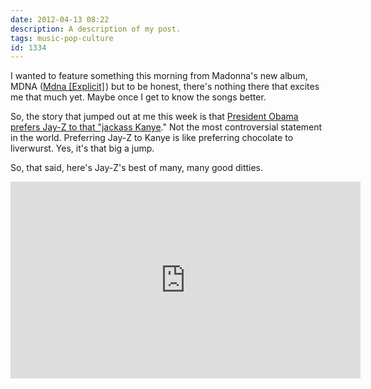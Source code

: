```yaml
---
date: 2012-04-13 08:22
description: A description of my post.
tags: music-pop-culture
id: 1334
---
```

I wanted to feature something this morning from Madonna's new album, MDNA (<a href="http://www.amazon.com/gp/product/B007LB1O3I/ref=as_li_ss_tl?ie=UTF8&tag=theskinnyonbe-20&linkCode=as2&camp=1789&creative=390957&creativeASIN=B007LB1O3I">Mdna [Explicit]</a><img src="http://www.assoc-amazon.com/e/ir?t=theskinnyonbe-20&l=as2&o=1&a=B007LB1O3I" width="1" height="1" border="0" alt="" style="border:none !important; margin:0px !important;" />) but to be honest, there's nothing there that excites me that much yet.  Maybe once I get to know the songs better.

So, the story that jumped out at me this week is that <a href="http://www.freep.com/article/20120413/ENT07/204130329/Obama-still-thinks-Kanye-West-is-a-jackass?odyssey=nav|head" target="_blank">President Obama prefers Jay-Z to that "jackass Kanye</a>."  Not the most controversial statement in the world.  Preferring Jay-Z to Kanye is like preferring chocolate to liverwurst.  Yes, it's that big a jump.

So, that said, here's Jay-Z's best of many, many good ditties.

<!--more--><iframe width="560" height="315" src="http://www.youtube.com/embed/1tWmyPMf3wU" frameborder="0" allowfullscreen></iframe>